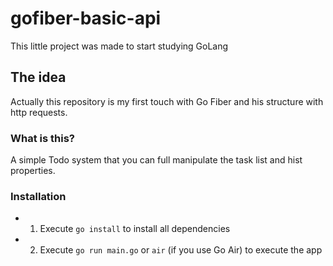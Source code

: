 # gofiber-basic-api
This little project was made to start studying GoLang

## The idea
Actually this repository is my first touch with Go Fiber and his structure with http requests.

### What is this?
A simple Todo system that you can full manipulate the task list and hist properties.

### Installation
- 1. Execute ```go install``` to install all dependencies
- 2. Execute ```go run main.go``` or ```air``` (if you use Go Air) to execute the app
